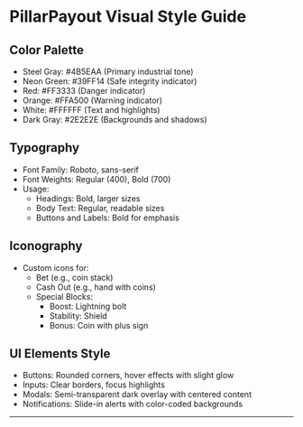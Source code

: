 # PillarPayout Visual Style Guide

## Color Palette
- Steel Gray: #4B5EAA (Primary industrial tone)
- Neon Green: #39FF14 (Safe integrity indicator)
- Red: #FF3333 (Danger indicator)
- Orange: #FFA500 (Warning indicator)
- White: #FFFFFF (Text and highlights)
- Dark Gray: #2E2E2E (Backgrounds and shadows)

## Typography
- Font Family: Roboto, sans-serif
- Font Weights: Regular (400), Bold (700)
- Usage:
  - Headings: Bold, larger sizes
  - Body Text: Regular, readable sizes
  - Buttons and Labels: Bold for emphasis

## Iconography
- Custom icons for:
  - Bet (e.g., coin stack)
  - Cash Out (e.g., hand with coins)
  - Special Blocks:
    - Boost: Lightning bolt
    - Stability: Shield
    - Bonus: Coin with plus sign

## UI Elements Style
- Buttons: Rounded corners, hover effects with slight glow
- Inputs: Clear borders, focus highlights
- Modals: Semi-transparent dark overlay with centered content
- Notifications: Slide-in alerts with color-coded backgrounds

---
